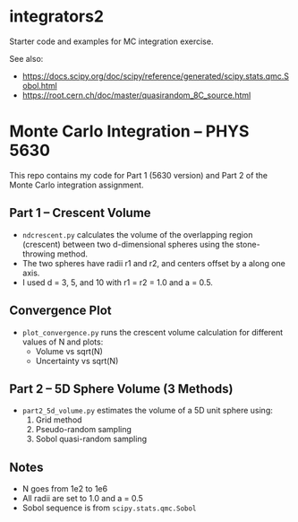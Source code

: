 # integrators2

Starter code and examples for MC integration exercise.

See also:

  * https://docs.scipy.org/doc/scipy/reference/generated/scipy.stats.qmc.Sobol.html
  * https://root.cern.ch/doc/master/quasirandom_8C_source.html


# Monte Carlo Integration – PHYS 5630

This repo contains my code for Part 1 (5630 version) and Part 2 of the Monte Carlo integration assignment.

## Part 1 – Crescent Volume

- `ndcrescent.py` calculates the volume of the overlapping region (crescent) between two d-dimensional spheres using the stone-throwing method.
- The two spheres have radii r1 and r2, and centers offset by a along one axis.
- I used d = 3, 5, and 10 with r1 = r2 = 1.0 and a = 0.5.


## Convergence Plot

- `plot_convergence.py` runs the crescent volume calculation for different values of N and plots:
  - Volume vs sqrt(N)
  - Uncertainty vs sqrt(N)


## Part 2 – 5D Sphere Volume (3 Methods)

- `part2_5d_volume.py` estimates the volume of a 5D unit sphere using:
  1. Grid method
  2. Pseudo-random sampling
  3. Sobol quasi-random sampling


## Notes

- N goes from 1e2 to 1e6
- All radii are set to 1.0 and a = 0.5
- Sobol sequence is from `scipy.stats.qmc.Sobol`

